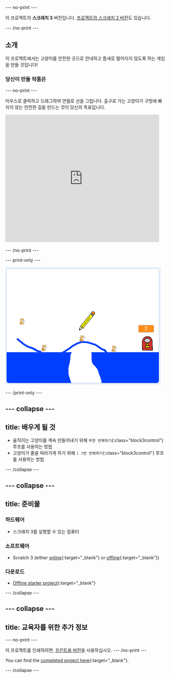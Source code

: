 \--- no-print \---

이 프로젝트의 **스크래치 3** 버전입니다. [프로젝트의 스크래치 2 버전](https://projects.raspberrypi.org/en/projects/cats-scratch2)도 있습니다.

\--- /no-print \---

## 소개

이 프로젝트에서는 고양이를 안전한 곳으로 안내하고 틈새로 떨어지지 않도록 하는 게임을 만들 것입니다!

### 당신이 만들 작품은

\--- no-print \---

마우스로 클릭하고 드래그하여 연필로 선을 그립니다. 출구로 가는 고양이가 구멍에 빠지지 않는 안전한 길을 만드는 것이 당신의 목표입니다.

<div class="scratch-preview">
  <iframe allowtransparency="true" width="485" height="402" src="https://scratch.mit.edu/projects/embed/253667883/?autostart=false" frameborder="0" scrolling="no"></iframe>
</div>

\--- /no-print \---

\--- print-only \---

![완성된 '고양이'](images/cats-finished.png)

\--- /print-only \---

## \--- collapse \---

## title: 배우게 될 것

+ 움직이는 고양이를 계속 만들어내기 위해 `무한 반복하기`{:class="block3control"} 루프를 사용하는 방법
+ 고양이가 줄을 따라가게 하기 위해 `( )번 반복하기`{:class="block3control"} 루프를 사용하는 방법

\--- /collapse \---

## \--- collapse \---

## title: 준비물

### 하드웨어

+ 스크래치 3를 실행할 수 있는 컴퓨터

### 소프트웨어

+ Scratch 3 (either [online](https://rpf.io/scratchon){:target="_blank"} or [offline](https://rpf.io/scratchoff){:target="_blank"})

### 다운로드

+ [Offline starter project](https://rpf.io/p/en/cats-go){:target="_blank"}

\--- /collapse \---

## \--- collapse \---

## title: 교육자를 위한 추가 정보

\--- no-print \---

이 프로젝트를 인쇄하려면, [프린트용 버전](https://projects.raspberrypi.org/en/projects/cats/print)을 사용하십시오. \--- /no-print \---

You can find the [completed project here](https://rpf.io/p/en/cats-get){:target="_blank"}.

\--- /collapse \---